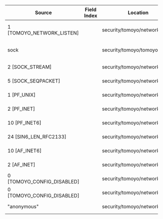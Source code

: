 | Source                     | Field Index | Location                      | Label at Source             |
|----------------------------|-------------|-------------------------------|-----------------------------|
| 1 [TOMOYO_NETWORK_LISTEN]  |             | security/tomoyo/network.c:663 | operation, static, mediator |
| sock                       |             | security/tomoyo/tomoyo.c:452  | object, dynamic, input      |
| 2 [SOCK_STREAM]            |             | security/tomoyo/network.c:653 | all, static, external       |
| 5 [SOCK_SEQPACKET]         |             | security/tomoyo/network.c:653 | all, static, external       |
| 1 [PF_UNIX]                |             | security/tomoyo/network.c:737 | all, static, external       |
| 2 [PF_INET]                |             | security/tomoyo/network.c:629 | all, static, external       |
| 10 [PF_INET6]              |             | security/tomoyo/network.c:630 | all, static, external       |
| 24 [SIN6_LEN_RFC2133]      |             | security/tomoyo/network.c:509 | all, static, external       |
| 10 [AF_INET6]              |             | security/tomoyo/network.c:508 | all, static, external       |
| 2 [AF_INET]                |             | security/tomoyo/network.c:516 | all, static, external       |
| 0 [TOMOYO_CONFIG_DISABLED] |             | security/tomoyo/network.c:549 | all, static, mediator       |
| 0 [TOMOYO_CONFIG_DISABLED] |             | security/tomoyo/network.c:474 | all, static, mediator       |
| "anonymous"                |             | security/tomoyo/network.c:554 | all, static, mediator       |